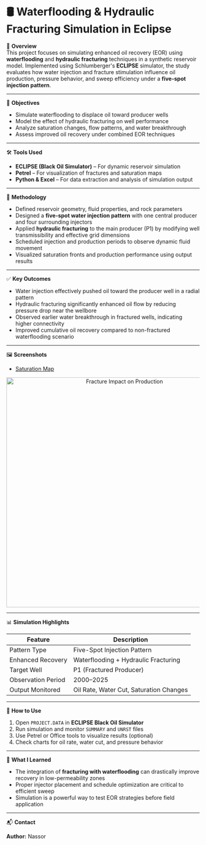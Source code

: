 # 🛢️ Waterflooding & Hydraulic Fracturing Simulation in Eclipse

📌 **Overview**  
This project focuses on simulating enhanced oil recovery (EOR) using **waterflooding** and **hydraulic fracturing** techniques in a synthetic reservoir model. Implemented using Schlumberger's **ECLIPSE** simulator, the study evaluates how water injection and fracture stimulation influence oil production, pressure behavior, and sweep efficiency under a **five-spot injection pattern**.

---

🎯 **Objectives**

- Simulate waterflooding to displace oil toward producer wells
- Model the effect of hydraulic fracturing on well performance
- Analyze saturation changes, flow patterns, and water breakthrough
- Assess improved oil recovery under combined EOR techniques

---

🛠️ **Tools Used**

- **ECLIPSE (Black Oil Simulator)** – For dynamic reservoir simulation  
- **Petrel** – For visualization of fractures and saturation maps  
- **Python & Excel** – For data extraction and analysis of simulation output

---

🔬 **Methodology**

- Defined reservoir geometry, fluid properties, and rock parameters
- Designed a **five-spot water injection pattern** with one central producer and four surrounding injectors
- Applied **hydraulic fracturing** to the main producer (P1) by modifying well transmissibility and effective grid dimensions
- Scheduled injection and production periods to observe dynamic fluid movement
- Visualized saturation fronts and production performance using output results

---

✅ **Key Outcomes**

- Water injection effectively pushed oil toward the producer well in a radial pattern
- Hydraulic fracturing significantly enhanced oil flow by reducing pressure drop near the wellbore
- Observed earlier water breakthrough in fractured wells, indicating higher connectivity
- Improved cumulative oil recovery compared to non-fractured waterflooding scenario

---

🖼️ **Screenshots**

- [Saturation Map](https://github.com/Nassor-Salum/waterflooding-hydraulic-fracturing/commit/235213f0b836f944fde9d206295b3bff76cafdaf#diff-da27607c02abd5235022c45257bb7d7e26b54996302360bd62be00b193abc1f1)

<p align="center">
  <img src="https://raw.githubusercontent.com/Nassor-Salum/waterflooding-hydraulic-fracturing/main/fracture_effect.png" alt="Fracture Impact on Production" width="600"/>
</p>

---

📊 **Simulation Highlights**

| Feature                | Description                               |
|------------------------|-------------------------------------------|
| Pattern Type           | Five-Spot Injection Pattern               |
| Enhanced Recovery      | Waterflooding + Hydraulic Fracturing      |
| Target Well            | P1 (Fractured Producer)                   |
| Observation Period     | 2000–2025                                 |
| Output Monitored       | Oil Rate, Water Cut, Saturation Changes   |

---

📂 **How to Use**

1. Open `PROJECT.DATA` in **ECLIPSE Black Oil Simulator**
2. Run simulation and monitor `SUMMARY` and `UNRST` files
3. Use Petrel or Office tools to visualize results (optional)
4. Check charts for oil rate, water cut, and pressure behavior

---

🧠 **What I Learned**

- The integration of **fracturing with waterflooding** can drastically improve recovery in low-permeability zones
- Proper injector placement and schedule optimization are critical to efficient sweep
- Simulation is a powerful way to test EOR strategies before field application

---

📬 **Contact**

**Author:** Nassor  


